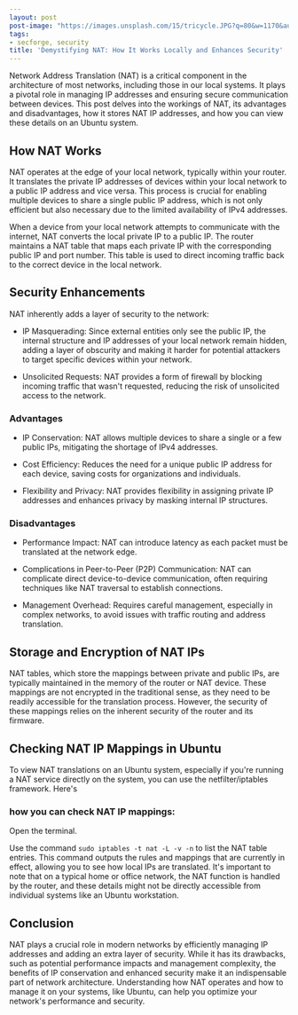 ```yaml
---
layout: post
post-image: "https://images.unsplash.com/15/tricycle.JPG?q=80&w=1170&auto=format&fit=crop&ixlib=rb-4.0.3&ixid=M3wxMjA3fDB8MHxwaG90by1wYWdlfHx8fGVufDB8fHx8fA%3D%3D"
tags:
- secforge, security
title: 'Demystifying NAT: How It Works Locally and Enhances Security'
---
```


Network Address Translation (NAT) is a critical component in the architecture of most networks, including those in our local systems. It plays a pivotal role in managing IP addresses and ensuring secure communication between devices. This post delves into the workings of NAT, its advantages and disadvantages, how it stores NAT IP addresses, and how you can view these details on an Ubuntu system.

## How NAT Works

NAT operates at the edge of your local network, typically within your router. It translates the private IP addresses of devices within your local network to a public IP address and vice versa. This process is crucial for enabling multiple devices to share a single public IP address, which is not only efficient but also necessary due to the limited availability of IPv4 addresses.

When a device from your local network attempts to communicate with the internet, NAT converts the local private IP to a public IP. The router maintains a NAT table that maps each private IP with the corresponding public IP and port number. This table is used to direct incoming traffic back to the correct device in the local network.

## Security Enhancements

NAT inherently adds a layer of security to the network:

* IP Masquerading: Since external entities only see the public IP, the internal structure and IP addresses of your local network remain hidden, adding a layer of obscurity and making it harder for potential attackers to target specific devices within your network.

* Unsolicited Requests: NAT provides a form of firewall by blocking incoming traffic that wasn't requested, reducing the risk of unsolicited access to the network.

### Advantages

* IP Conservation: NAT allows multiple devices to share a single or a few public IPs, mitigating the shortage of IPv4 addresses.

* Cost Efficiency: Reduces the need for a unique public IP address for each device, saving costs for organizations and individuals.

* Flexibility and Privacy: NAT provides flexibility in assigning private IP addresses and enhances privacy by masking internal IP structures.

### Disadvantages

* Performance Impact: NAT can introduce latency as each packet must be translated at the network edge.

* Complications in Peer-to-Peer (P2P) Communication: NAT can complicate direct device-to-device communication, often requiring techniques like NAT traversal to establish connections.

* Management Overhead: Requires careful management, especially in complex networks, to avoid issues with traffic routing and address translation.

## Storage and Encryption of NAT IPs

NAT tables, which store the mappings between private and public IPs, are typically maintained in the memory of the router or NAT device. These mappings are not encrypted in the traditional sense, as they need to be readily accessible for the translation process. However, the security of these mappings relies on the inherent security of the router and its firmware.

## Checking NAT IP Mappings in Ubuntu

To view NAT translations on an Ubuntu system, especially if you're running a NAT service directly on the system, you can use the netfilter/iptables framework. Here's 

### how you can check NAT IP mappings:

Open the terminal.

Use the command `sudo iptables -t nat -L -v -n` to list the NAT table entries.
This command outputs the rules and mappings that are currently in effect, allowing you to see how local IPs are translated.
It's important to note that on a typical home or office network, the NAT function is handled by the router, and these details might not be directly accessible from individual systems like an Ubuntu workstation.

## Conclusion

NAT plays a crucial role in modern networks by efficiently managing IP addresses and adding an extra layer of security. While it has its drawbacks, such as potential performance impacts and management complexity, the benefits of IP conservation and enhanced security make it an indispensable part of network architecture. Understanding how NAT operates and how to manage it on your systems, like Ubuntu, can help you optimize your network's performance and security.